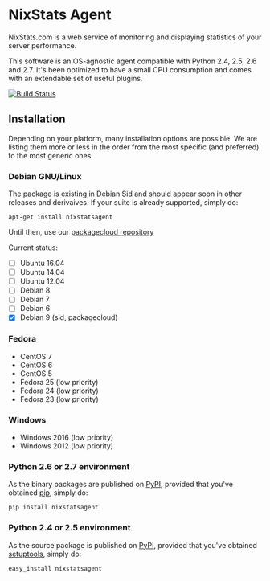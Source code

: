 NixStats Agent
==============

NixStats.com is a web service of monitoring and displaying statistics of
your server performance.

This software is an OS-agnostic agent compatible with Python 2.4, 2.5, 2.6 and 2.7.
It's been optimized to have a small CPU consumption and comes with an
extendable set of useful plugins.

[![Build Status](https://travis-ci.org/NIXStats/nixstatsagent.svg?branch=master)](https://travis-ci.org/NIXStats/nixstatsagent)

Installation
------------

Depending on your platform, many installation options are possible. We
are listing them more or less in the order from the most specific (and
preferred) to the most generic ones.

### Debian GNU/Linux

The package is existing in Debian Sid and should appear soon in other releases
and derivaives. If your suite is already supported, simply do:

```shell
apt-get install nixstatsagent
```

Until then, use our [packagecloud repository](https://packagecloud.io/btbroot/nixstats/install#bash)

Current status:

- [ ] Ubuntu 16.04
- [ ] Ubuntu 14.04
- [ ] Ubuntu 12.04
- [ ] Debian 8
- [ ] Debian 7
- [ ] Debian 6
- [x] Debian 9 (sid, packagecloud)

### Fedora

-   CentOS 7
-   CentOS 6
-   CentOS 5
-   Fedora 25 (low priority)
-   Fedora 24 (low priority)
-   Fedora 23 (low priority)

### Windows

-   Windows 2016 (low priority)
-   Windows 2012 (low priority)

### Python 2.6 or 2.7 environment

As the binary packages are published on [PyPI](https://pypi.python.org/pypi),
provided that you've obtained [pip](https://pip.pypa.io/en/latest/installing/),
simply do:

```shell
pip install nixstatsagent
```

### Python 2.4 or 2.5 environment

As the source package is published on [PyPI](https://pypi.python.org/pypi),
provided that you've obtained [setuptools](https://pypi.python.org/pypi/setuptools#installation-instructions),
simply do:

```shell
easy_install nixstatsagent
```



